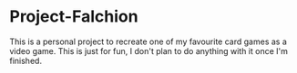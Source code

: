 # Project-Falchion
This is a personal project to recreate one of my favourite card games as a video game. This is just for fun, I don't plan to do anything with it once I'm finished.
